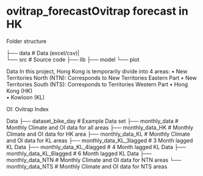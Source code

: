 # ovitrap_forecastOvitrap forecast in HK
Folder structure


├── data                    # Data (excel/csv)|   
└── src                     # Source code
    ├── lib
    ├── model
    └── plot

Data 
In this project, Hong Kong is temporarily divide into 4 areas:
•	New Territories North (NTN): Corresponds to New Territories Eastern Part
•	New Territories South (NTS): Corresponds to  Territories Western Part
•	Hong Kong (HK)  
•	Kowloon  (KL)  

OI: Ovitrap Index

Data
├── dataset_bike_day                  # Example Data set
├── monthly_data                      # Monthly Climate and OI data for all areas
├── monthly_data_HK                   # Monthly Climate and OI data for HK area
├── monthly_data_KL                   # Monthly Climate and OI data for KL areas
├── monthly_data_KL_3lagged           # 3 Month lagged KL Data
├── monthly_data_KL_4lagged           # 4 Month lagged KL Data
├── monthly_data_KL_6lagged           # 6 Month lagged KL Data
├── monthly_data_NTN                  # Monthly Climate and OI data for NTN areas
└── monthly_data_NTS                  # Monthly Climate and OI data for NTS areas
                  





